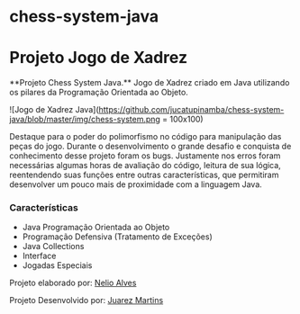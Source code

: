 # chess-system-java
<h1>Projeto Jogo de Xadrez</h1>

<p>**Projeto Chess System Java.** Jogo de Xadrez criado em Java
utilizando os pilares da Programação Orientada ao Objeto.<p>

![Jogo de Xadrez Java](https://github.com/jucatupinamba/chess-system-java/blob/master/img/chess-system.png  = 100x100)

<p>Destaque para o poder do polimorfismo no código para manipulação
das peças do jogo. Durante o desenvolvimento o grande desafio e conquista
de conhecimento desse projeto foram os bugs. Justamente nos erros foram necessárias
algumas horas de avaliação do código, leitura de sua lógica, reentendendo suas funções
entre outras características, que permitiram desenvolver um pouco mais de proximidade com
a linguagem Java.</p>


<h3>Características</h3>

* Java Programação Orientada ao Objeto
* Programação Defensiva (Tratamento de Exceções)
* Java Collections
* Interface
* Jogadas Especiais

Projeto elaborado por: [Nelio Alves](https://github.com/acenelio/)

Projeto Desenvolvido por: [Juarez Martins](https://www.linkedin.com/in/juarez-martins-de-oliveira-junior/)
